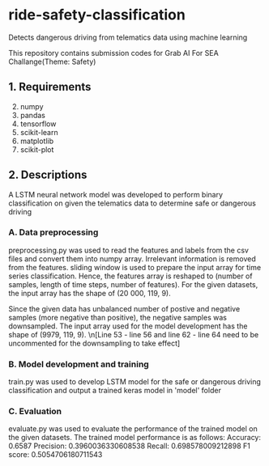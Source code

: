 # ride-safety-classification
Detects dangerous driving from telematics data using machine learning 

This repository contains submission codes for Grab AI For SEA Challange(Theme: Safety)

## 1. Requirements
2. numpy
3. pandas
4. tensorflow
5. scikit-learn
6. matplotlib
7. scikit-plot

## 2. Descriptions
A LSTM neural network model was developed to perform binary classification on given the telematics data to determine safe or dangerous driving

### A. Data preprocessing
preprocessing.py was used to read the features and labels from the csv files and convert them into numpy array. Irrelevant information is removed from the features. sliding window is used to prepare the input array for time series classification. Hence, the features array is reshaped to (number of samples, length of time steps, number of features). For the given datasets, the input array has the shape of 
(20 000, 119, 9). 

Since the given data has unbalanced number of postive and negative samples (more negative than positive), the negative samples was downsampled. The input array used for the model development has the shape of (9979, 119, 9). 
\n[Line 53 - line 56 and line 62 - line 64 need to be uncommented for the downsampling to take effect] 

### B. Model development and training
train.py was used to develop LSTM model for the safe or dangerous driving classification and output a trained keras model in 'model' folder

### C. Evaluation
evaluate.py was used to evaluate the performance of the trained model on the given datasets. The trained model performance is as follows:
Accuracy: 0.6587
Precision:  0.3960036330608538
Recall:  0.698578009212898
F1 score:  0.5054706180711543


